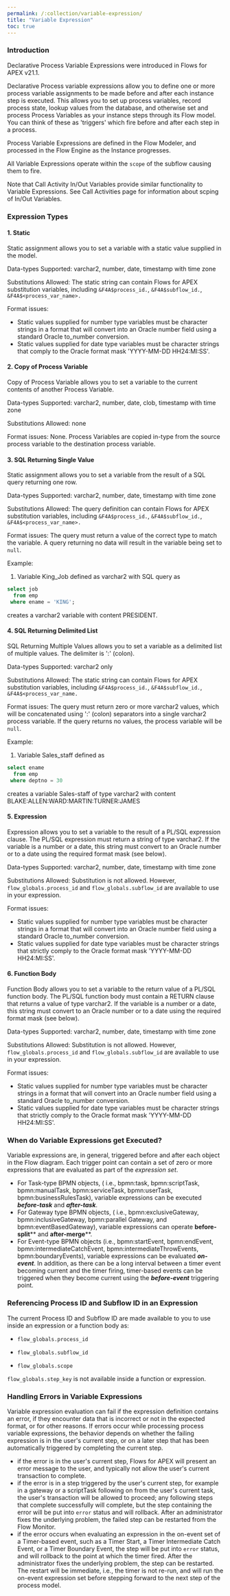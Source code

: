 ```yaml
---
permalink: /:collection/variable-expression/
title: "Variable Expression"
toc: true
---
```

### Introduction

Declarative Process Variable Expressions were introduced in Flows for APEX v21.1.

Declarative Process variable expressions allow you to define one or more process variable assignments to be made before and after each instance step is executed.  This allows you to set up process variables, record process state, lookup values from the database, and otherwise set and process Process Variables as your instance steps through its Flow model.  You can think of these as 'triggers' which fire before and after each step in a process.

Process Variable Expressions are defined in the Flow Modeler, and processed in the Flow Engine as the Instance progresses.

All Variable Expressions operate within the `scope` of the subflow causing them to fire.

Note that Call Activity In/Out Variables provide similar functionality to Variable Expressions.  See Call Activities page for information about scping of In/Out Variables.

### Expression Types

#### 1. Static

Static assignment allows you to set a variable with a static value supplied in the model.

Data-types Supported:  varchar2, number, date, timestamp with time zone

Substitutions Allowed: The static string can contain Flows for APEX substitution variables, including `&F4A$process_id.`, `&F4A$subflow_id.`, `&F4A$<process_var_name>.`

Format issues:

- Static values supplied for number type variables must be character strings in a format that will convert into an Oracle number field using a standard Oracle  to_number conversion.
- Static values supplied for date type variables must be character strings that comply to the Oracle format mask 'YYYY-MM-DD HH24:MI:SS'.

#### 2. Copy of Process Variable

Copy of Process Variable allows you to set a variable to the current contents of another Process Variable.

Data-types Supported:  varchar2, number, date, clob, timestamp with time zone

Substitutions Allowed:  none

Format issues: None.  Process Variables are copied in-type from the source process variable to the destination process variable.

#### 3. SQL Returning Single Value

Static assignment allows you to set a variable from the result of a SQL query returning one row.

Data-types Supported:  varchar2, number, date, timestamp with time zone

Substitutions Allowed: The query definition can contain Flows for APEX substitution variables, including `&F4A$process_id.`, `&F4A$subflow_id.`, `&F4A$<process_var_name>.`

Format issues:  The query must return a value of the correct type to match the variable.  A query returning no data will result in the variable being set to `null`.

Example:

1. Variable King_Job defined as varchar2 with SQL query as 

```sql
select job 
  from emp 
 where ename = 'KING';
```
creates a varchar2 variable with content PRESIDENT.

#### 4. SQL Returning Delimited List

SQL Returning Multiple Values allows you to set a variable as a delimited list of multiple values.  The delimiter is ':' (colon).

Data-types Supported:  varchar2 only

Substitutions Allowed: The static string can contain Flows for APEX substitution variables, including `&F4A$process_id.`, `&F4A$subflow_id.`, `&F4A$<process_var_name.`

Format issues:  The query must return zero or more varchar2 values, which will be concatenated using ':' (colon) separators into a single varchar2 process variable.  If the query returns no values, the process variable will be `null`.

Example:

1. Variable Sales_staff defined as 

```sql
select ename 
  from emp 
 where deptno = 30 
```

creates a variable Sales-staff of type varchar2 with content BLAKE:ALLEN:WARD:MARTIN:TURNER:JAMES

#### 5. Expression

Expression allows you to set a variable to the result of a PL/SQL expression clause.  The PL/SQL expression must return a string of type varchar2.  If the variable is a number or a date, this string must convert to an Oracle number or to a date using the required format mask (see below).

Data-types Supported:  varchar2, number, date, timestamp with time zone

Substitutions Allowed: Substitution is not allowed.  However, `flow_globals.process_id` and `flow_globals.subflow_id` are available to use in your expression.

Format issues:

- Static values supplied for number type variables must be character strings in a format that will convert into an Oracle number field using a standard Oracle  to_number conversion.
- Static values supplied for date type variables must be character strings that strictly comply to the Oracle format mask 'YYYY-MM-DD HH24:MI:SS'.

#### 6. Function Body

Function Body allows you to set a variable to the return value of a PL/SQL function body.  The PL/SQL function body must contain a RETURN clause that returns a value of type varchar2.   If the variable is a number or a date, this string must convert to an Oracle number or to a date using the required format mask (see below).

Data-types Supported:  varchar2, number, date, timestamp with time zone

Substitutions Allowed: Substitution is not allowed.  However, `flow_globals.process_id` and `flow_globals.subflow_id` are available to use in your expression.

Format issues:

- Static values supplied for number type variables must be character strings in a format that will convert into an Oracle number field using a standard Oracle  to_number conversion.
- Static values supplied for date type variables must be character strings that strictly comply to the Oracle format mask 'YYYY-MM-DD HH24:MI:SS'.

### When do Variable Expressions get Executed?

Variable expressions are, in general, triggered before and after each object in the Flow diagram.  Each trigger point can contain a set of zero or more expressions that are evaluated as part of the *expression set*.

- For Task-type BPMN objects, ( i.e., bpmn:task, bpmn:scriptTask, bpmn:manualTask, bpmn:serviceTask, bpmn:userTask, bpmn:businessRulesTask), variable expressions can be executed ***before-task*** and ***after-task***.
- For Gateway type BPMN objects, ( i.e., bpmn:exclusiveGateway, bpmn:inclusiveGateway, bpmn:parallel Gateway, and bpmn:eventBasedGateway), variable expressions can operate **before-split**** and **after-merge****.
- For Event-type BPMN objects (i.e., bpmn:startEvent, bpmn:endEvent, bpmn:intermediateCatchEvent, bpmn:intermediateThrowEvents, bpmn:boundaryEvents), variable expressions can be evaluated ***on-event***.  In addition, as there can be a long interval between a timer event becoming current and the timer firing, timer-based events can be triggered when they become current using the ***before-event*** triggering point.

### Referencing Process ID and Subflow ID in an Expression

The current Process ID and Subflow ID are made available to you to use inside an expression or a function body as:

- `flow_globals.process_id`

- `flow_globals.subflow_id`

- `flow_globals.scope`

`flow_globals.step_key` is not available inside a function or expression.
### Handling Errors in Variable Expressions

Variable expression evaluation can fail if the expression definition contains an error, if they encounter data that is incorrect or not in the expected format, or for other reasons.
If errors occur while processing process variable expressions, the behavior depends on whether the failing expression is in the user's current step, or on a later step that has been automatically triggered by completing the current step.

- if the error is in the user's current step, Flows for APEX will present an error message to the user, and typically not allow the user's current transaction to complete.
- if the error is in a step triggered by the user's current step, for example in a gateway or a scriptTask following on from the user's current task, the user's transaction will be allowed to proceed;  any following steps that complete successfully will complete, but the step containing the error will be put into `error` status and will rollback.  After an administrator fixes the underlying problem, the failed step can be restarted from the Flow Monitor.
- if the error occurs when evaluating an expression in the on-event set of a Timer-based event, such as a Timer Start, a Timer Intermediate Catch Event, or a Timer Boundary Event, the step will be put into `error` status, and will rollback to the point at which the timer fired.  After the administrator fixes the underlying problem, the step can be restarted.  The restart will be immediate, i.e., the timer is not re-run, and will run the on-event expression set before stepping forward to the next step of the process model.


